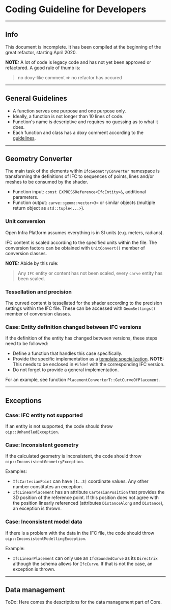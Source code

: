 # Coding Guideline for Developers

***
## Info

This document is incomplete. It has been compiled at the beginning of the great refactor, starting April 2020.

**NOTE:** A lot of code is legacy code and has not yet been approved or refactored. A good rule of thumb is: 
> no doxy-like comment => no refactor has occured

***
## General Guidelines

* A function serves one purpose and one purpose only.
* Ideally, a function is not longer than 10 lines of code.
* Function's name is descriptive and requires no guessing as to what it does.
* Each function and class has a doxy comment according to the [guidelines](./DoxygenHelp.md).

***
## Geometry Converter

The main task of the elements within `IfcGeometryConverter` namespace is transforming the definitions of IFC to sequences of points, lines and/or meshes to be consumed by the shader. 

- Function input: `const EXPRESSReference<IfcEntity>&`, additional parameters.
- Function output: `carve::geom::vector<3>` or similar objects (multiple return object as `std::tuple<...>`).

### Unit conversion

Open Infra Platform assumes everything is in SI units (e.g. meters, radians).

IFC content is scaled according to the specified units within the file.
The conversion factors can be obtained with `UnitConvert()` member of conversion classes.

**NOTE:** Abide by this rule:
> Any `IFC` entity or content has not been scaled, every `carve` entity has been scaled.

### Tessellation and precision

The curved content is tessellated for the shader according to the precision settings within the IFC file.
These can be accessed with `GeomSettings()` member of conversion classes.

### Case: Entity definition changed between IFC versions

If the definition of the entity has changed between versions, these steps need to be followed:
* Define a function that handles this case specifically.
* Provide the specific implementation as a [template specialization](https://de.cppreference.com/w/cpp/language/template_specialization).
**NOTE:** This needs to be enclosed in `#ifdef` with the corresponding IFC version.
* Do not forget to provide a general implementation.

For an example, see function `PlacementConverterT::GetCurveOfPlacement`.

***
## Exceptions

### Case: IFC entity not supported

If an entity is not supported, the code should throw `oip::UnhandledException`.

### Case: Inconsistent geometry

If the calculated geometry is inconsistent, the code should throw `oip::InconsistentGeometryException`.

Examples: 
- `IfcCartesianPoint` can have `[1..3]` coordinate values. Any other number constitutes an exception.
- `IfcLinearPlacement` has an attribute `CartesianPosition` that provides the 3D position of the reference point. If this position does not agree with the position linearly referenced (attributes `DistanceAlong` and `Distance`), an exception is thrown.

### Case: Inconsistent model data

If there is a problem with the data in the IFC file, the code should throw `oip::InconsistentModellingException`.

Example:
- `ÌfcLinearPlacement` can only use an `IfcBoundedCurve` as its `Directrix` although the schema allows for `IfcCurve`. If that is not the case, an exception is thrown.

***
## Data management

ToDo:
Here comes the descriptions for the data management part of Core.

